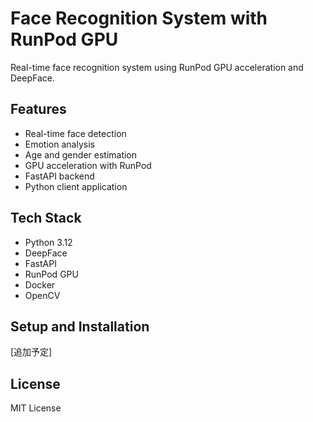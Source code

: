 # Face Recognition System with RunPod GPU

Real-time face recognition system using RunPod GPU acceleration and DeepFace.

## Features
- Real-time face detection
- Emotion analysis
- Age and gender estimation
- GPU acceleration with RunPod
- FastAPI backend
- Python client application

## Tech Stack
- Python 3.12
- DeepFace
- FastAPI
- RunPod GPU
- Docker
- OpenCV

## Setup and Installation
[追加予定]

## License
MIT License
